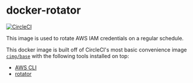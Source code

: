 # docker-rotator

[![CircleCI](https://circleci.com/gh/trussworks/docker-rotator/tree/master.svg?style=svg)](https://circleci.com/gh/trussworks/docker-rotator/tree/master)

This image is used to rotate AWS IAM credentials on a regular schedule.

This docker image is built off of CircleCI's most basic convenience image [`cimg/base`](https://hub.docker.com/r/cimg/base) with the following tools installed on top:

- [AWS CLI](https://aws.amazon.com/cli/)
- [rotator](https://github.com/chanzuckerberg/rotator)
